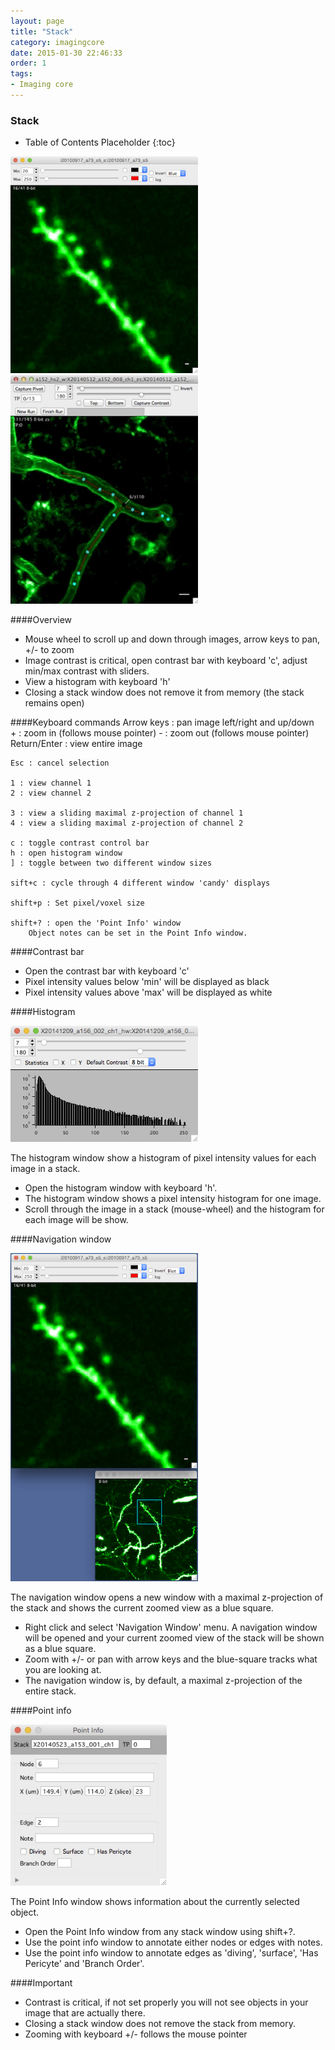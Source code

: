 ```yaml
---
layout: page
title: "Stack"
category: imagingcore
date: 2015-01-30 22:46:33
order: 1
tags:
- Imaging core
---
```


<div class="no-screen">
<H3>Stack</H3>
</div>

* Table of Contents Placeholder
{:toc}

<IMG class="img-float-left" SRC="../images/imagingcore/stack_example_spines.jpg" WIDTH="300">
<IMG class="img-float-left" SRC="../images/imagingcore/stack_example_vasculature.jpg" WIDTH="300">


####Overview
- Mouse wheel to scroll up and down through images, arrow keys to pan, +/- to zoom
- Image contrast is critical, open contrast bar with keyboard 'c', adjust min/max contrast with sliders.
- View a histogram with keyboard 'h'
- Closing a stack window does not remove it from memory (the stack remains open)
	
####Keyboard commands
	Arrow keys : pan image left/right and up/down  
	+ : zoom in (follows mouse pointer) 
	- : zoom out (follows mouse pointer) 
	Return/Enter : view entire image  
	
	Esc : cancel selection

	1 : view channel 1 
	2 : view channel 2 

	3 : view a sliding maximal z-projection of channel 1 
	4 : view a sliding maximal z-projection of channel 2 

    c : toggle contrast control bar
    h : open histogram window
    ] : toggle between two different window sizes
    
    sift+c : cycle through 4 different window 'candy' displays
    
    shift+p : Set pixel/voxel size
    
	shift+? : open the 'Point Info' window  
		Object notes can be set in the Point Info window.  

####Contrast bar
- Open the contrast bar with keyboard 'c'
- Pixel intensity values below 'min' will be displayed as black
- Pixel intensity values above 'max' will be displayed as white


####Histogram

<IMG class="img-float-right" SRC="../images/imagingcore/histogram.jpg" WIDTH="300">

The histogram window show a histogram of pixel intensity values for each image in a stack.

- Open the histogram window with keyboard 'h'.
- The histogram window shows a pixel intensity histogram for one image.
- Scroll through the image in a stack (mouse-wheel) and the histogram for each image will be show.

####Navigation window

<IMG class="img-float-right" SRC="../images/imagingcore/stack_navigation.jpg" WIDTH="300">

The navigation window opens a new window with a maximal z-projection of the stack and shows the current zoomed view as a blue square.

- Right click and select 'Navigation Window' menu. A navigation window will be opened and your current zoomed view of the stack will be shown as a blue square.
- Zoom with +/- or pan with arrow keys and the blue-square tracks what you are looking at.
- The navigation window is, by default, a maximal z-projection of the entire stack.

####Point info

<IMG class="img-float-right" SRC="../images/point_info.jpg" WIDTH="250">

The Point Info window shows information about the currently selected object.  

- Open the Point Info window from any stack window using shift+?.  
- Use the point info window to annotate either nodes or edges with notes.
- Use the point info window to annotate edges as 'diving', 'surface', 'Has Pericyte' and 'Branch Order'.


####Important
- Contrast is critical, if not set properly you will not see objects in your image that are actually there.
- Closing a stack window does not remove the stack from memory.
- Zooming with keyboard +/- follows the mouse pointer

[1]: /Vascular-Analysis/hyperstack-panel/
